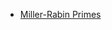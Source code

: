 * [Miller-Rabin Primes](https://medium.com/@prudywsh/how-to-generate-big-prime-numbers-miller-rabin-49e6e6af32fb)